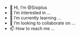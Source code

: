 - 👋 Hi, I’m @Sisiplus
- 👀 I’m interested in ...
- 🌱 I’m currently learning ...
- 💞️ I’m looking to collaborate on ...
- 📫 How to reach me ...

<!---
Sisiplus/Sisiplus is a ✨ special ✨ repository because its `README.md` (this file) appears on your GitHub profile.
You can click the Preview link to take a look at your changes.
--->
